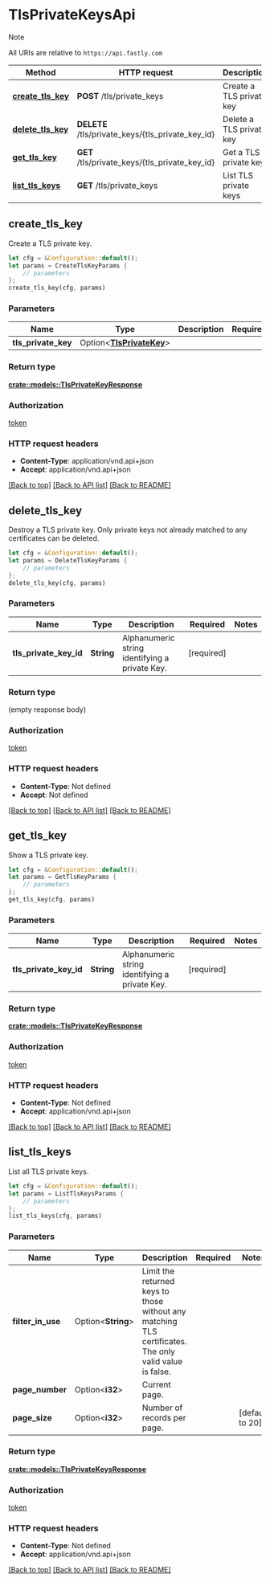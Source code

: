 # TlsPrivateKeysApi

> [!NOTE]
> All URIs are relative to `https://api.fastly.com`

Method | HTTP request | Description
------ | ------------ | -----------
[**create_tls_key**](TlsPrivateKeysApi.md#create_tls_key) | **POST** /tls/private_keys | Create a TLS private key
[**delete_tls_key**](TlsPrivateKeysApi.md#delete_tls_key) | **DELETE** /tls/private_keys/{tls_private_key_id} | Delete a TLS private key
[**get_tls_key**](TlsPrivateKeysApi.md#get_tls_key) | **GET** /tls/private_keys/{tls_private_key_id} | Get a TLS private key
[**list_tls_keys**](TlsPrivateKeysApi.md#list_tls_keys) | **GET** /tls/private_keys | List TLS private keys



## create_tls_key

Create a TLS private key.

```rust
let cfg = &Configuration::default();
let params = CreateTlsKeyParams {
    // parameters
};
create_tls_key(cfg, params)
```

### Parameters


Name | Type | Description  | Required | Notes
------------- | ------------- | ------------- | ------------- | -------------
**tls_private_key** | Option\<[**TlsPrivateKey**](TlsPrivateKey.md)> |  |  |

### Return type

[**crate::models::TlsPrivateKeyResponse**](TlsPrivateKeyResponse.md)

### Authorization

[token](../README.md#token)

### HTTP request headers

- **Content-Type**: application/vnd.api+json
- **Accept**: application/vnd.api+json

[[Back to top]](#) [[Back to API list]](../README.md#documentation-for-api-endpoints) [[Back to README]](../README.md)


## delete_tls_key

Destroy a TLS private key. Only private keys not already matched to any certificates can be deleted.

```rust
let cfg = &Configuration::default();
let params = DeleteTlsKeyParams {
    // parameters
};
delete_tls_key(cfg, params)
```

### Parameters


Name | Type | Description  | Required | Notes
------------- | ------------- | ------------- | ------------- | -------------
**tls_private_key_id** | **String** | Alphanumeric string identifying a private Key. | [required] |

### Return type

 (empty response body)

### Authorization

[token](../README.md#token)

### HTTP request headers

- **Content-Type**: Not defined
- **Accept**: Not defined

[[Back to top]](#) [[Back to API list]](../README.md#documentation-for-api-endpoints) [[Back to README]](../README.md)


## get_tls_key

Show a TLS private key.

```rust
let cfg = &Configuration::default();
let params = GetTlsKeyParams {
    // parameters
};
get_tls_key(cfg, params)
```

### Parameters


Name | Type | Description  | Required | Notes
------------- | ------------- | ------------- | ------------- | -------------
**tls_private_key_id** | **String** | Alphanumeric string identifying a private Key. | [required] |

### Return type

[**crate::models::TlsPrivateKeyResponse**](TlsPrivateKeyResponse.md)

### Authorization

[token](../README.md#token)

### HTTP request headers

- **Content-Type**: Not defined
- **Accept**: application/vnd.api+json

[[Back to top]](#) [[Back to API list]](../README.md#documentation-for-api-endpoints) [[Back to README]](../README.md)


## list_tls_keys

List all TLS private keys.

```rust
let cfg = &Configuration::default();
let params = ListTlsKeysParams {
    // parameters
};
list_tls_keys(cfg, params)
```

### Parameters


Name | Type | Description  | Required | Notes
------------- | ------------- | ------------- | ------------- | -------------
**filter_in_use** | Option\<**String**> | Limit the returned keys to those without any matching TLS certificates. The only valid value is false. |  |
**page_number** | Option\<**i32**> | Current page. |  |
**page_size** | Option\<**i32**> | Number of records per page. |  |[default to 20]

### Return type

[**crate::models::TlsPrivateKeysResponse**](TlsPrivateKeysResponse.md)

### Authorization

[token](../README.md#token)

### HTTP request headers

- **Content-Type**: Not defined
- **Accept**: application/vnd.api+json

[[Back to top]](#) [[Back to API list]](../README.md#documentation-for-api-endpoints) [[Back to README]](../README.md)

